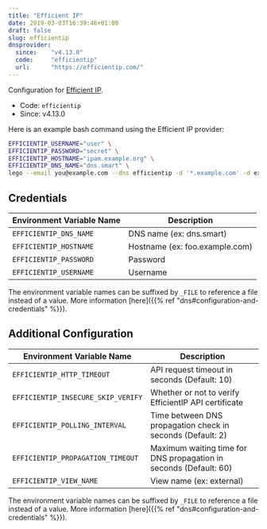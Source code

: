 ```yaml
---
title: "Efficient IP"
date: 2019-03-03T16:39:46+01:00
draft: false
slug: efficientip
dnsprovider:
  since:    "v4.13.0"
  code:     "efficientip"
  url:      "https://efficientip.com/"
---
```


<!-- THIS DOCUMENTATION IS AUTO-GENERATED. PLEASE DO NOT EDIT. -->
<!-- providers/dns/efficientip/efficientip.toml -->
<!-- THIS DOCUMENTATION IS AUTO-GENERATED. PLEASE DO NOT EDIT. -->


Configuration for [Efficient IP](https://efficientip.com/).


<!--more-->

- Code: `efficientip`
- Since: v4.13.0


Here is an example bash command using the Efficient IP provider:

```bash
EFFICIENTIP_USERNAME="user" \
EFFICIENTIP_PASSWORD="secret" \
EFFICIENTIP_HOSTNAME="ipam.example.org" \
EFFICIENTIP_DNS_NAME="dns.smart" \
lego --email you@example.com --dns efficientip -d '*.example.com' -d example.com run
```




## Credentials

| Environment Variable Name | Description |
|-----------------------|-------------|
| `EFFICIENTIP_DNS_NAME` | DNS name (ex: dns.smart) |
| `EFFICIENTIP_HOSTNAME` | Hostname (ex: foo.example.com) |
| `EFFICIENTIP_PASSWORD` | Password |
| `EFFICIENTIP_USERNAME` | Username |

The environment variable names can be suffixed by `_FILE` to reference a file instead of a value.
More information [here]({{% ref "dns#configuration-and-credentials" %}}).


## Additional Configuration

| Environment Variable Name | Description |
|--------------------------------|-------------|
| `EFFICIENTIP_HTTP_TIMEOUT` | API request timeout in seconds (Default: 10) |
| `EFFICIENTIP_INSECURE_SKIP_VERIFY` | Whether or not to verify EfficientIP API certificate |
| `EFFICIENTIP_POLLING_INTERVAL` | Time between DNS propagation check in seconds (Default: 2) |
| `EFFICIENTIP_PROPAGATION_TIMEOUT` | Maximum waiting time for DNS propagation in seconds (Default: 60) |
| `EFFICIENTIP_VIEW_NAME` | View name (ex: external) |

The environment variable names can be suffixed by `_FILE` to reference a file instead of a value.
More information [here]({{% ref "dns#configuration-and-credentials" %}}).





<!-- THIS DOCUMENTATION IS AUTO-GENERATED. PLEASE DO NOT EDIT. -->
<!-- providers/dns/efficientip/efficientip.toml -->
<!-- THIS DOCUMENTATION IS AUTO-GENERATED. PLEASE DO NOT EDIT. -->

